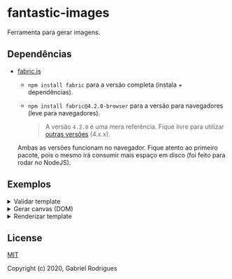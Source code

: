 # fantastic-images

Ferramenta para gerar imagens.

## Dependências

- [fabric.js](https://github.com/fabricjs/fabric.js)

  - `npm install fabric` para a versão completa (instala + dependências).

  - `npm install fabric@4.2.0-browser` para a versão para navegadores (leve para navegadores).

    > A versão `4.2.0` é uma mera referência. Fique livre para utilizar [outras versões](https://www.npmjs.com/package/fabric?activeTab=versions)
    > (4.x.x).

  Ambas as versões funcionam no navegador. Fique atento ao primeiro pacote, pois o mesmo irá consumir mais espaço em disco (foi feito para rodar no NodeJS).

## Exemplos

<details>
  <summary>Validar template</summary>

```ts
import { isValidTemplate } from "@fantastic-images/core/lib/fabric/template";

const template = {
  model: {
    sketch: {
      width: 0,
      height: 0,
    },
    staticImages: [],
    fabricExported: {
      objects: [],
    },
  },
};

isValidTemplate(tempalte);
```

</details>

<details>
  <summary>Gerar canvas (DOM)</summary>

```ts
import { fabric } from "fabric";
import { canvasByDom } from "@fantastic-images/core/lib/fabric/canvas";

const template = {
  model: {
    sketch: {
      width: 0,
      height: 0,
    },
    staticImages: [],
    fabricExported: {
      objects: [],
    },
  },
};

const wrapper = document.getElementById("wrapper");

const canvas = canvasByDom(fabric)(window.document)(wrapper)(template);
```

</details>

<details>
  <summary>Renderizar template</summary>

```ts
import { fabric } from "fabric";
import {
  canvasByDom,
  renderTemplate,
} from "@fantastic-images/core/lib/fabric/canvas";

const template = {
  model: {
    sketch: {
      width: 0,
      height: 0,
    },
    staticImages: [],
    fabricExported: {
      objects: [],
    },
  },
};

const wrapper = document.getElementById("wrapper");

const canvas = canvasByDom(fabric)(window.document)(wrapper)(template);

await renderTemplate(fabric)(canvas)(template);
```

</details>

## License

[MIT](https://opensource.org/licenses/MIT)

Copyright (c) 2020, Gabriel Rodrigues
